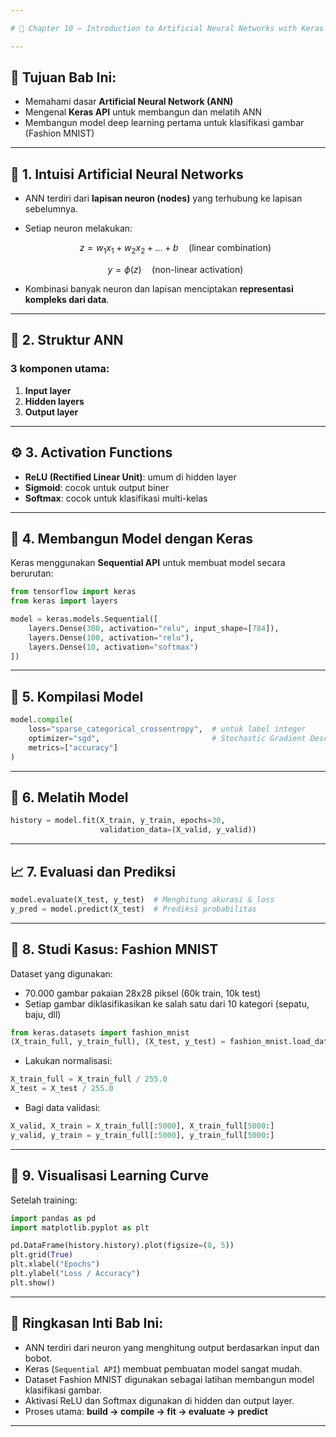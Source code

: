 ```yaml
---

# 📘 Chapter 10 – Introduction to Artificial Neural Networks with Keras

---
```


## 🎯 Tujuan Bab Ini:

* Memahami dasar **Artificial Neural Network (ANN)**
* Mengenal **Keras API** untuk membangun dan melatih ANN
* Membangun model deep learning pertama untuk klasifikasi gambar (Fashion MNIST)

---

## 🧠 1. Intuisi Artificial Neural Networks

* ANN terdiri dari **lapisan neuron (nodes)** yang terhubung ke lapisan sebelumnya.

* Setiap neuron melakukan:

  $$
  z = w_1x_1 + w_2x_2 + \dots + b \quad \text{(linear combination)}
  $$

  $$
  y = \phi(z) \quad \text{(non-linear activation)}
  $$

* Kombinasi banyak neuron dan lapisan menciptakan **representasi kompleks dari data**.

---

## 🧱 2. Struktur ANN

### 3 komponen utama:

1. **Input layer**
2. **Hidden layers**
3. **Output layer**

---

## ⚙️ 3. Activation Functions

* **ReLU (Rectified Linear Unit)**: umum di hidden layer
* **Sigmoid**: cocok untuk output biner
* **Softmax**: cocok untuk klasifikasi multi-kelas

---

## 🤖 4. Membangun Model dengan Keras

Keras menggunakan **Sequential API** untuk membuat model secara berurutan:

```python
from tensorflow import keras
from keras import layers

model = keras.models.Sequential([
    layers.Dense(300, activation="relu", input_shape=[784]),
    layers.Dense(100, activation="relu"),
    layers.Dense(10, activation="softmax")
])
```

---

## 🔧 5. Kompilasi Model

```python
model.compile(
    loss="sparse_categorical_crossentropy",  # untuk label integer
    optimizer="sgd",                         # Stochastic Gradient Descent
    metrics=["accuracy"]
)
```

---

## 🧪 6. Melatih Model

```python
history = model.fit(X_train, y_train, epochs=30,
                    validation_data=(X_valid, y_valid))
```

---

## 📈 7. Evaluasi dan Prediksi

```python
model.evaluate(X_test, y_test)  # Menghitung akurasi & loss
y_pred = model.predict(X_test)  # Prediksi probabilitas
```

---

## 👚 8. Studi Kasus: Fashion MNIST

Dataset yang digunakan:

* 70.000 gambar pakaian 28x28 piksel (60k train, 10k test)
* Setiap gambar diklasifikasikan ke salah satu dari 10 kategori (sepatu, baju, dll)

```python
from keras.datasets import fashion_mnist
(X_train_full, y_train_full), (X_test, y_test) = fashion_mnist.load_data()
```

* Lakukan normalisasi:

```python
X_train_full = X_train_full / 255.0
X_test = X_test / 255.0
```

* Bagi data validasi:

```python
X_valid, X_train = X_train_full[:5000], X_train_full[5000:]
y_valid, y_train = y_train_full[:5000], y_train_full[5000:]
```

---

## 🎨 9. Visualisasi Learning Curve

Setelah training:

```python
import pandas as pd
import matplotlib.pyplot as plt

pd.DataFrame(history.history).plot(figsize=(8, 5))
plt.grid(True)
plt.xlabel("Epochs")
plt.ylabel("Loss / Accuracy")
plt.show()
```

---

## 📑 Ringkasan Inti Bab Ini:

* ANN terdiri dari neuron yang menghitung output berdasarkan input dan bobot.
* Keras (`Sequential API`) membuat pembuatan model sangat mudah.
* Dataset Fashion MNIST digunakan sebagai latihan membangun model klasifikasi gambar.
* Aktivasi ReLU dan Softmax digunakan di hidden dan output layer.
* Proses utama: **build → compile → fit → evaluate → predict**

---
